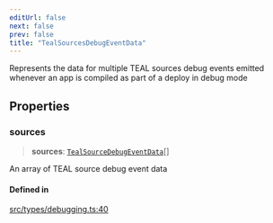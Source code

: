 ```yaml
---
editUrl: false
next: false
prev: false
title: "TealSourcesDebugEventData"
---
```


Represents the data for multiple TEAL sources debug events emitted whenever an app is compiled as part of a deploy in debug mode

## Properties

### sources

> **sources**: [`TealSourceDebugEventData`](/build/algokit/utils/ts/API/interfaces/tealsourcedebugeventdata/)[]

An array of TEAL source debug event data

#### Defined in

[src/types/debugging.ts:40](https://github.com/algorandfoundation/algokit-utils-ts/blob/87156fe9637eca52c0bc9e840c5804088cb40974/src/types/debugging.ts#L40)
